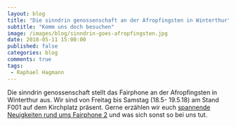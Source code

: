 ```yaml
---
layout: blog
title: "Die sinndrin genossenschaft an der Afropfingsten in Winterthur"
subtitle: "Komm uns doch besuchen"
image: /images/blog/sinndrin-goes-afropfingsten.jpg
date: 2018-05-11 15:00:00
published: false
categories: blog
comments: true
tags:
 - Raphael Hagmann
---
```


Die sinndrin genossenschaft stellt das Fairphone an der Afropfingsten in Winterthur aus. Wir sind von Freitag bis Samstag (18.5- 19.5.18) am Stand F001 auf dem Kirchplatz präsent. Gerne erzählen wir euch [spannende Neuigkeiten rund ums Fairphone 2](https://www.sinndrin.ch/blog/2018/05/09/Fairphone-neue-Cover-Android-7.1/) und was sich sonst so bei uns tut.

